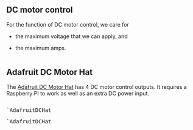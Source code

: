 
## DC motor control

For the function of DC motor control,
we care for

* the maximum voltage that we can apply, and

* the maximum amps.



<pre class='mcdp_poset' id='DC_motor_control' label='DC_motor_control.mcdp_poset'></pre>


## Adafruit DC Motor Hat

The [Adafruit DC Motor Hat][Adafruit_dc_motor_hat] has 4 DC motor control
outputs. It requires a Raspberry PI to work as well as an extra DC power input.

[Adafruit_dc_motor_hat]: https://www.adafruit.com/product/2348


<pre class='mcdp' id='AdafruitDCHat' label='AdafruitDCHat.mcdp'></pre>


<pre class='ndp_graph_templatized'>`AdafruitDCHat</pre>
<pre class='ndp_graph_enclosed'>`AdafruitDCHat</pre>
